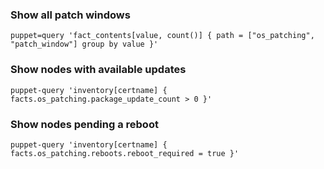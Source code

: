 ### Show all patch windows

```
puppet=query 'fact_contents[value, count()] { path = ["os_patching", "patch_window"] group by value }'
```

### Show nodes with available updates

```
puppet-query 'inventory[certname] { facts.os_patching.package_update_count > 0 }'
```

### Show nodes pending a reboot

```
puppet-query 'inventory[certname] { facts.os_patching.reboots.reboot_required = true }'
```
